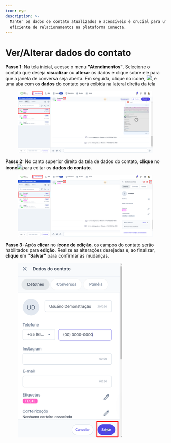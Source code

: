 ```yaml
---
icon: eye
description: >-
  Manter os dados de contato atualizados e acessíveis é crucial para uma gestão
  eficiente de relacionamentos na plataforma Conecta.
---
```


# Ver/Alterar dados do contato

**Passo 1**: Na tela inicial, acesse o menu **"Atendimentos"**. Selecione o contato que deseja **visualizar** ou **alterar** os dados e clique sobre ele para que a janela de conversa seja aberta. Em seguida, clique no ícone, ![](https://docs.helena.app/~gitbook/image?url=https%3A%2F%2F3176979156-files.gitbook.io%2F%7E%2Ffiles%2Fv0%2Fb%2Fgitbook-x-prod.appspot.com%2Fo%2Fspaces%252F3HTAyLM7hzj1t6Nt4ii2%252Fuploads%252FpWUSRo7FcdG7GmTdYDRs%252Fimage.png%3Falt%3Dmedia%26token%3D10468960-8577-4b7c-9772-896a856bbed5\&width=300\&dpr=4\&quality=100\&sign=425987a\&sv=2), e uma aba com os **dados** do contato será exibida na lateral direita da tela

<figure><img src="../../../.gitbook/assets/image (2) (1) (1) (1) (1) (1) (1) (1) (1) (1) (1) (1) (1) (1) (1).png" alt=""><figcaption></figcaption></figure>

**Passo 2:** No canto superior direito da tela de dados do contato, **clique** no **ícone**![](https://docs.helena.app/~gitbook/image?url=https%3A%2F%2F3176979156-files.gitbook.io%2F%7E%2Ffiles%2Fv0%2Fb%2Fgitbook-x-prod.appspot.com%2Fo%2Fspaces%252F3HTAyLM7hzj1t6Nt4ii2%252Fuploads%252F1dMYbEpXpq0n7z8XwdzT%252Fimage.png%3Falt%3Dmedia%26token%3D47bad4f1-eee1-4a32-b6d0-a39d0dc3cfb3\&width=300\&dpr=4\&quality=100\&sign=c0af8770\&sv=2)para editar os **dados do contato**.

<figure><img src="../../../.gitbook/assets/image (1) (1) (1) (1) (1) (1) (1) (1) (1) (1) (1) (1) (1) (1) (1) (1).png" alt=""><figcaption></figcaption></figure>

**Passo 3:** Após **clicar** no **ícone de edição**, os campos do contato serão habilitados para **edição**. Realize as alterações desejadas e, ao finalizar, **clique** em **"Salvar"** para confirmar as mudanças.

<figure><img src="../../../.gitbook/assets/image (2) (1) (1) (1) (1) (1) (1) (1) (1) (1) (1) (1) (1) (1) (1) (1).png" alt=""><figcaption></figcaption></figure>
